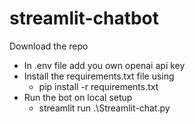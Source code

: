 # streamlit-chatbot

Download the repo

- In .env file add you own openai api key
- Install the requirements.txt file using 
  - pip install -r requirements.txt
- Run the bot on local setup
  - streamlit run .\Streamlit-chat.py
